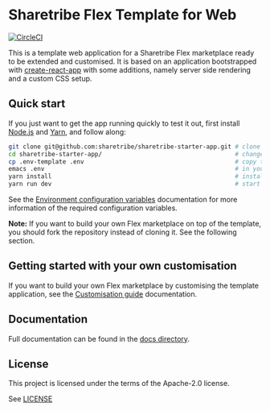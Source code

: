 # Sharetribe Flex Template for Web

[![CircleCI](https://circleci.com/gh/sharetribe/sharetribe-starter-app.svg?style=svg&circle-token=198451e83e5cecb0d662949260dbc3273ac44a67)](https://circleci.com/gh/sharetribe/sharetribe-starter-app)

This is a template web application for a Sharetribe Flex marketplace ready to be extended and
customised. It is based on an application bootstrapped with
[create-react-app](https://github.com/facebookincubator/create-react-app) with some additions,
namely server side rendering and a custom CSS setup.

## Quick start

If you just want to get the app running quickly to test it out, first install
[Node.js](https://nodejs.org/) and [Yarn](https://yarnpkg.com/), and follow along:

```sh
git clone git@github.com:sharetribe/sharetribe-starter-app.git # clone this repository
cd sharetribe-starter-app/                                     # change to the cloned directory
cp .env-template .env                                          # copy the env template file to add your local config
emacs .env                                                     # in your favorite editor, add the mandatory env vars to the config
yarn install                                                   # install dependencies
yarn run dev                                                   # start the dev server, this will open a browser in localhost:3000
```

See the [Environment configuration variables](docs/env.md) documentation for more information of the
required configuration variables.

**Note:** If you want to build your own Flex marketplace on top of the template, you should fork the
repository instead of cloning it. See the following section.

## Getting started with your own customisation

If you want to build your own Flex marketplace by customising the template application, see the
[Customisation guide](docs/customisation-guide.md) documentation.

## Documentation

Full documentation can be found in the [docs directory](docs/).

## License

This project is licensed under the terms of the Apache-2.0 license.

See [LICENSE](LICENSE)
